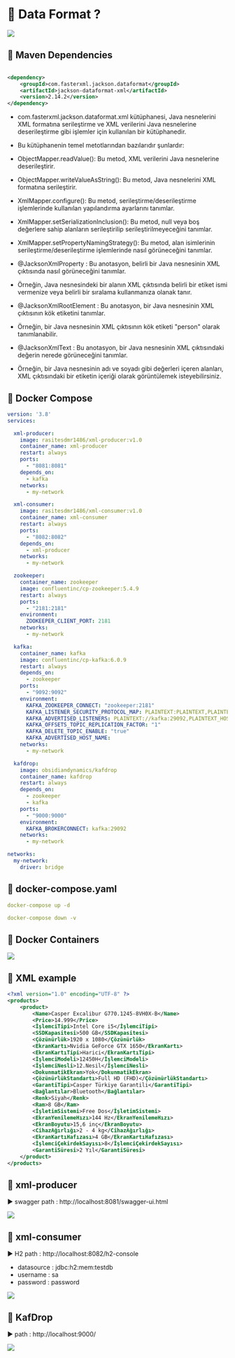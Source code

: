 # 🎯 Data Format ?

<img src="https://github.com/rasitesdmr/SpringBoot-XML/blob/master/images/xml1.png">

## 📌 Maven Dependencies

```xml

<dependency>
    <groupId>com.fasterxml.jackson.dataformat</groupId>
    <artifactId>jackson-dataformat-xml</artifactId>
    <version>2.14.2</version>
</dependency>
```

* com.fasterxml.jackson.dataformat.xml kütüphanesi, Java nesnelerini XML formatına serileştirme ve XML verilerini Java
  nesnelerine deserileştirme gibi işlemler için kullanılan bir kütüphanedir.

* Bu kütüphanenin temel metotlarından bazılarıdır şunlardır:

* ObjectMapper.readValue(): Bu metod, XML verilerini Java nesnelerine deserileştirir.

* ObjectMapper.writeValueAsString(): Bu metod, Java nesnelerini XML formatına serileştirir.

* XmlMapper.configure(): Bu metod, serileştirme/deserileştirme işlemlerinde kullanılan yapılandırma ayarlarını tanımlar.

* XmlMapper.setSerializationInclusion(): Bu metod, null veya boş değerlere sahip alanların serileştirilip
  serileştirilmeyeceğini tanımlar.

* XmlMapper.setPropertyNamingStrategy(): Bu metod, alan isimlerinin serileştirme/deserileştirme işlemlerinde nasıl
  görüneceğini tanımlar.

* @JacksonXmlProperty : Bu anotasyon, belirli bir Java nesnesinin XML çıktısında nasıl görüneceğini tanımlar.
* Örneğin, Java nesnesindeki bir alanın XML çıktısında belirli bir etiket ismi vermenize veya belirli bir sıralama
  kullanmanıza olanak tanır.

* @JacksonXmlRootElement : Bu anotasyon, bir Java nesnesinin XML çıktısının kök etiketini tanımlar.
* Örneğin, bir Java nesnesinin XML çıktısının kök etiketi "person" olarak tanımlanabilir.

* @JacksonXmlText : Bu anotasyon, bir Java nesnesinin XML çıktısındaki değerin nerede görüneceğini tanımlar.
* Örneğin, bir Java nesnesinin adı ve soyadı gibi değerleri içeren alanları, XML çıktısındaki bir etiketin içeriği
  olarak görüntülemek isteyebilirsiniz.

## 📌 Docker Compose

```yaml
version: '3.8'
services:

  xml-producer:
    image: rasitesdmr1486/xml-producer:v1.0
    container_name: xml-producer
    restart: always
    ports:
      - "8081:8081"
    depends_on:
      - kafka
    networks:
      - my-network

  xml-consumer:
    image: rasitesdmr1486/xml-consumer:v1.0
    container_name: xml-consumer
    restart: always
    ports:
      - "8082:8082"
    depends_on:
      - xml-producer
    networks:
      - my-network

  zookeeper:
    container_name: zookeeper
    image: confluentinc/cp-zookeeper:5.4.9
    restart: always
    ports:
      - "2181:2181"
    environment:
      ZOOKEEPER_CLIENT_PORT: 2181
    networks:
      - my-network

  kafka:
    container_name: kafka
    image: confluentinc/cp-kafka:6.0.9
    restart: always
    depends_on:
      - zookeeper
    ports:
      - "9092:9092"
    environment:
      KAFKA_ZOOKEEPER_CONNECT: "zookeeper:2181"
      KAFKA_LISTENER_SECURITY_PROTOCOL_MAP: PLAINTEXT:PLAINTEXT,PLAINTEXT_HOST:PLAINTEXT
      KAFKA_ADVERTISED_LISTENERS: PLAINTEXT://kafka:29092,PLAINTEXT_HOST://kafka:9092
      KAFKA_OFFSETS_TOPIC_REPLICATION_FACTOR: "1"
      KAFKA_DELETE_TOPIC_ENABLE: "true"
      KAFKA_ADVERTISED_HOST_NAME:
    networks:
      - my-network

  kafdrop:
    image: obsidiandynamics/kafdrop
    container_name: kafdrop
    restart: always
    depends_on:
      - zookeeper
      - kafka
    ports:
      - "9000:9000"
    environment:
      KAFKA_BROKERCONNECT: kafka:29092
    networks:
      - my-network

networks:
  my-network:
    driver: bridge
```

## 📌 docker-compose.yaml

```yaml
docker-compose up -d
```

```yaml
docker-compose down -v
```

## 📌 Docker Containers

<img src="https://github.com/rasitesdmr/SpringBoot-XML/blob/master/images/docker1.png">

## 📌 XML example

```xml
<?xml version="1.0" encoding="UTF-8" ?>
<products>
    <product>
        <Name>Casper Excalibur G770.1245-8VH0X-B</Name>
        <Price>14.999</Price>
        <İşlemciTipi>Intel Core i5</İşlemciTipi>
        <SSDKapasitesi>500 GB</SSDKapasitesi>
        <Çözünürlük>1920 x 1080</Çözünürlük>
        <EkranKartı>Nvidia GeForce GTX 1650</EkranKartı>
        <EkranKartıTipi>Harici</EkranKartıTipi>
        <İşlemciModeli>12450H</İşlemciModeli>
        <İşlemciNesli>12.Nesil</İşlemciNesli>
        <DokunmatikEkran>Yok</DokunmatikEkran>
        <ÇözünürlükStandartı>Full HD (FHD)</ÇözünürlükStandartı>
        <GarantiTipi>Casper Türkiye Garantili</GarantiTipi>
        <Bağlantılar>Bluetooth</Bağlantılar>
        <Renk>Siyah</Renk>
        <Ram>8 GB</Ram>
        <İşletimSistemi>Free Dos</İşletimSistemi>
        <EkranYenilemeHızı>144 Hz</EkranYenilemeHızı>
        <EkranBoyutu>15,6 inç</EkranBoyutu>
        <CihazAğırlığı>2 - 4 kg</CihazAğırlığı>
        <EkranKartıHafızası>4 GB</EkranKartıHafızası>
        <İşlemciÇekirdekSayısı>8</İşlemciÇekirdekSayısı>
        <GarantiSüresi>2 Yıl</GarantiSüresi>
    </product>
</products>

```

## 📌 xml-producer

▶️ swagger path : http://localhost:8081/swagger-ui.html

<img src="https://github.com/rasitesdmr/SpringBoot-XML/blob/master/images/swagger1.png">

## 📌 xml-consumer

▶️ H2 path : http://localhost:8082/h2-console

* datasource : jdbc:h2:mem:testdb
* username : sa
* password : password

<img src="https://github.com/rasitesdmr/SpringBoot-XML/blob/master/images/h2.png">

## 📌 KafDrop

▶️ path : http://localhost:9000/

<img src="https://github.com/rasitesdmr/SpringBoot-XML/blob/master/images/drop.png">